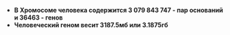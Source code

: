 * **В Хромосоме человека содержится 3 079 843 747 - пар оснований и 36463 - генов**
* **Человеческий геном весит 3187.5мб или 3.1875гб**
